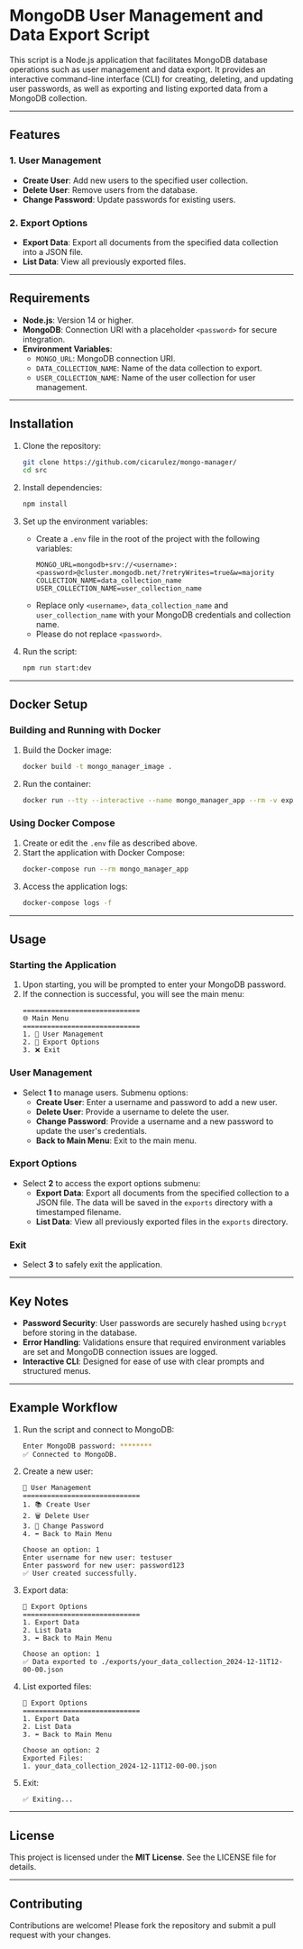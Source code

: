# MongoDB User Management and Data Export Script

This script is a Node.js application that facilitates MongoDB database operations such as user management and data export. It provides an interactive command-line interface (CLI) for creating, deleting, and updating user passwords, as well as exporting and listing exported data from a MongoDB collection.

---

## Features

### 1. **User Management**
- **Create User**: Add new users to the specified user collection.
- **Delete User**: Remove users from the database.
- **Change Password**: Update passwords for existing users.

### 2. **Export Options**
- **Export Data**: Export all documents from the specified data collection into a JSON file.
- **List Data**: View all previously exported files.

---

## Requirements

- **Node.js**: Version 14 or higher.
- **MongoDB**: Connection URI with a placeholder `<password>` for secure integration.
- **Environment Variables**:
    - `MONGO_URL`: MongoDB connection URI.
    - `DATA_COLLECTION_NAME`: Name of the data collection to export.
    - `USER_COLLECTION_NAME`: Name of the user collection for user management.

---

## Installation

1. Clone the repository:
   ```bash
   git clone https://github.com/cicarulez/mongo-manager/
   cd src
   ```

2. Install dependencies:
   ```bash
   npm install
   ```

3. Set up the environment variables:
    - Create a `.env` file in the root of the project with the following variables:
      ```env
      MONGO_URL=mongodb+srv://<username>:<password>@cluster.mongodb.net/?retryWrites=true&w=majority
      COLLECTION_NAME=data_collection_name
      USER_COLLECTION_NAME=user_collection_name
      ```
    - Replace only `<username>`, `data_collection_name` and `user_collection_name` with your MongoDB credentials and collection name.
    - Please do not replace `<password>`.

4. Run the script:
   ```bash
   npm run start:dev
   ```

---

## Docker Setup

### Building and Running with Docker
1. Build the Docker image:
   ```bash
   docker build -t mongo_manager_image .
   ```
2. Run the container:
   ```bash
   docker run --tty --interactive --name mongo_manager_app --rm -v exports:/usr/exports --env-file envs/.env mongo_manager_image
   ```

### Using Docker Compose
1. Create or edit the `.env` file as described above.
2. Start the application with Docker Compose:
   ```bash
   docker-compose run --rm mongo_manager_app
   ```
3. Access the application logs:
   ```bash
   docker-compose logs -f
   ```

---

## Usage

### Starting the Application
1. Upon starting, you will be prompted to enter your MongoDB password.
2. If the connection is successful, you will see the main menu:
   ```
   =============================
   🌐 Main Menu
   =============================
   1. 👤 User Management
   2. 📂 Export Options
   3. ❌ Exit
   ```

### User Management
- Select **1** to manage users. Submenu options:
    - **Create User**: Enter a username and password to add a new user.
    - **Delete User**: Provide a username to delete the user.
    - **Change Password**: Provide a username and a new password to update the user's credentials.
    - **Back to Main Menu**: Exit to the main menu.

### Export Options
- Select **2** to access the export options submenu:
    - **Export Data**: Export all documents from the specified collection to a JSON file. The data will be saved in the `exports` directory with a timestamped filename.
    - **List Data**: View all previously exported files in the `exports` directory.

### Exit
- Select **3** to safely exit the application.

---

## Key Notes

- **Password Security**: User passwords are securely hashed using `bcrypt` before storing in the database.
- **Error Handling**: Validations ensure that required environment variables are set and MongoDB connection issues are logged.
- **Interactive CLI**: Designed for ease of use with clear prompts and structured menus.

---

## Example Workflow

1. Run the script and connect to MongoDB:
   ```bash
   Enter MongoDB password: ********
   ✅ Connected to MongoDB.
   ```
2. Create a new user:
   ```
   👤 User Management
   =============================
   1. 📚 Create User
   2. 🗑 Delete User
   3. 🔑 Change Password
   4. ⬅ Back to Main Menu

   Choose an option: 1
   Enter username for new user: testuser
   Enter password for new user: password123
   ✅ User created successfully.
   ```
3. Export data:
   ```
   📂 Export Options
   =============================
   1. Export Data
   2. List Data
   3. ⬅ Back to Main Menu

   Choose an option: 1
   ✅ Data exported to ./exports/your_data_collection_2024-12-11T12-00-00.json
   ```
4. List exported files:
   ```
   📂 Export Options
   =============================
   1. Export Data
   2. List Data
   3. ⬅ Back to Main Menu

   Choose an option: 2
   Exported Files:
   1. your_data_collection_2024-12-11T12-00-00.json
   ```
5. Exit:
   ```
   ✅ Exiting...
   ```

---

## License
This project is licensed under the **MIT License**. See the LICENSE file for details.

---

## Contributing
Contributions are welcome! Please fork the repository and submit a pull request with your changes.
